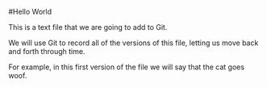 #Hello World

This is a text file that we are going to add to Git. 

We will use Git to record all of the versions of this file, letting us 
move back and forth through time. 

For example, in this first version of the file we will say that the cat 
goes woof. 
